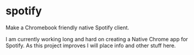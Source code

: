 # spotify
Make a Chromebook friendly native Spotify client.

I am currently working long and hard on creating a Native Chrome app for Spotify.
As this project improves I will place info and other stuff here.
